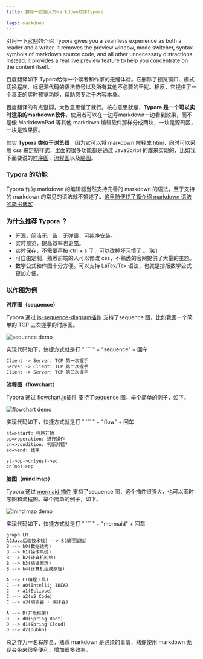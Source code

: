 ```yaml
---
title: 推荐一款强大的markdown软件Typora

tags: markdown
---
```


引用一下[官网](https://www.typora.io/)的介绍
Typora gives you a seamless experience as both a reader and a writer. It removes the preview window, mode switcher, syntax symbols of markdown source code, and all other unnecessary distractions. Instead, it provides a real live preview feature to help you concentrate on the content itself.

<!-- more -->

百度翻译如下
Typora给你一个读者和作家的无缝体验。它删除了预览窗口、模式切换程序、标记源代码的语法符号以及所有其他不必要的干扰。相反，它提供了一个真正的实时预览功能，帮助您专注于内容本身。

百度翻译的有点蹩脚，大致意思懂了就行。核心意思就是，**Typora 是一个可以实时渲染的markdown软件**，使用者可以在一边写markdown一边看到效果，而不是像 MarkdownPad 等其他 markdown 编辑软件那样分成两块，一块是源码区，一块是效果区。

其实 **Typora 类似于浏览器**，因为它可以将 markdown 解释成 html，同时可以采用 css 来定制样式，里面的很多功能都是通过 JavaScript 的库来实现的，比如我下面要说的<u>时序图</u>，<u>流程图</u>以及<u>脑图</u>。

### Typora 的功能

Typora 作为 markdown 的编辑器当然支持完善的 markdown 的语法，至于支持的 markdown 的常见的语法就不赘述了。[这里随便找了篇介绍 markdown 语法的简书博客](https://www.jianshu.com/p/191d1e21f7ed/)

### 为什么推荐 Typora ？ 

- 开源，简洁无广告，无弹窗，可纯净安装。
- 实时预览，提高效率也更酷。
- 实时保存，不需要再按 ctrl + s 了，可以改掉坏习惯了 。[笑]
- 可自由定制，熟悉前端的人可以修改 css，不熟悉的官网提供了大量的主题。
- 数学公式和作图十分方便。可以支持 LaTex/Tex 语法，也就是排版数学公式更加方便。

### 以作图为例

**时序图（sequence）**

Typora 通过 [js-sequence-diagram插件](https://bramp.github.io/js-sequence-diagrams/) 支持了sequence 图，比如我画一个简单的 TCP 三次握手的时序图。

![sequence demo](sequence.png)



实现代码如下，快捷方式就是打 " ``` "  + "sequence" + 回车  



```markdown
Client -> Server: TCP 第一次握手
Server -> Client: TCP 第二次握手
Client -> Server: TCP 第三次握手
```



**流程图（flowchart）**

Typora 通过 [flowchart.js插件](http://flowchart.js.org/) 支持了sequence 图。举个简单的例子，如下。

![flowchart demo](flowchart.png)



实现代码如下，快捷方式就是打 " ``` "  + "flow" + 回车  



``` markdown
st=>start: 程序开始
op=>operation: 进行操作
cn=>condition: 判断对错?
ed=>end: 结束

st->op->cn(yes)->ed
cn(no)->op
```





**脑图（mind map）**

Typora 通过 [mermaid 插件](https://mermaid-js.github.io/mermaid/#/) 支持了sequence 图，这个插件很强大，也可以画时序图和流程图。举个简单的例子，如下。

![mind map demo](mindmap.png)



实现代码如下，快捷方式就是打 " ``` "  + "mermaid" + 回车  



```markdown
graph LR
A(Java后端技术栈) --> B(编程基础)
B --> b0(数据结构)
B --> b1(操作系统)
B --> b2(计算机网络)
B --> b3(编译原理)
B --> b4(计算机组成原理)

A --> C(编程工具)
C --> a0(Intellij IDEA)
C --> a1(Eclipse)
C --> a2(VS Code)
C --> a3(编辑器 + 编译器)

A --> D(开发框架)
D --> d0(Spring Boot)
D --> d1(Spring Cloud)
D --> d2(Dubbo)
```



总之作为一名程序员，熟悉 markdown 是必须的事情，熟练使用 markdown 无疑会带来很多便利，增加很多效率。

